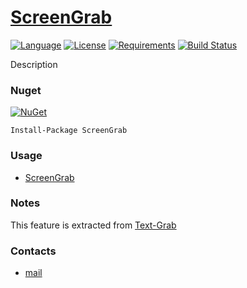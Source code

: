 # [ScreenGrab](https://github.com/ZGGSONG/ScreenGrab/)

[![Language](https://img.shields.io/badge/language-C%23-blue.svg?style=flat-square)](https://github.com/ZGGSONG/ScreenGrab/search?l=C%23&o=desc&s=&type=Code)
[![License](https://img.shields.io/github/license/ZGGSONG/ScreenGrab.svg?label=License&maxAge=86400)](LICENSE)
[![Requirements](https://img.shields.io/badge/Requirements-.NET8.0/7.0/6.0_FRAMEWORK481/472-blue.svg)](https://github.com/dotnet/runtime)
[![Build Status](https://github.com/ZGGSONG/ScreenGrab/workflows/.NET/badge.svg?branch=master)](https://github.com/ZGGSONG/ScreenGrab/actions/workflows/dotnet.yml?query=workflow%3A.NET)

Description

### Nuget

[![NuGet](https://img.shields.io/nuget/dt/ScreenGrab.svg?style=flat-square&label=ScreenGrab)](https://www.nuget.org/packages/ScreenGrab/)

```
Install-Package ScreenGrab
```

### Usage

- [ScreenGrab](./src/ScreenGrab/README.md)

### Notes

This feature is extracted from [Text-Grab](https://github.com/TheJoeFin/Text-Grab)

### Contacts

* [mail](mailto:zggsong@foxmail.com)
